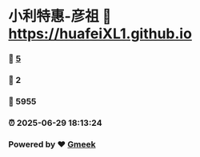 # 小利特惠-彦祖 :link: https://huafeiXL1.github.io 
### :page_facing_up: [5](https://huafeiXL1.github.io/tag.html) 
### :speech_balloon: 2 
### :hibiscus: 5955 
### :alarm_clock: 2025-06-29 18:13:24 
### Powered by :heart: [Gmeek](https://github.com/Meekdai/Gmeek)
